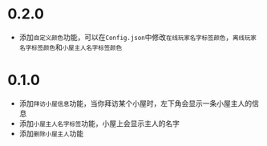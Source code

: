 # 0.2.0

- 添加`自定义颜色`功能，可以在`Config.json`中修改`在线玩家名字标签颜色`，`离线玩家名字标签颜色`和`小屋主人名字标签颜色`

# 0.1.0

- 添加`拜访小屋信息`功能，当你拜访某个小屋时，左下角会显示一条小屋主人的信息
- 添加`小屋主人名字标签`功能，小屋上会显示主人的名字
- 添加`删除小屋主人`功能